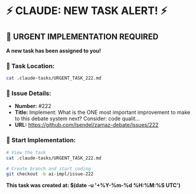 # ⚡ CLAUDE: NEW TASK ALERT! ⚡

## 🔴 URGENT IMPLEMENTATION REQUIRED

**A new task has been assigned to you!**

### 📍 Task Location:
```bash
cat .claude-tasks/URGENT_TASK_222.md
```

### 🎯 Issue Details:
- **Number:** #222
- **Title:** Implement: What is the ONE most important improvement to make to this debate system next? Consider: code qualit...
- **URL:** https://github.com/lsendel/zamaz-debate/issues/222

### 🚀 Start Implementation:
```bash
# View the task
cat .claude-tasks/URGENT_TASK_222.md

# Create branch and start coding
git checkout -b ai-impl/issue-222
```

**This task was created at: $(date -u '+%Y-%m-%d %H:%M:%S UTC')**
